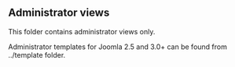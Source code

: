 ## Administrator views

This folder contains administrator views only.

Administrator templates for Joomla 2.5 and 3.0+ can be found from ../template folder.

